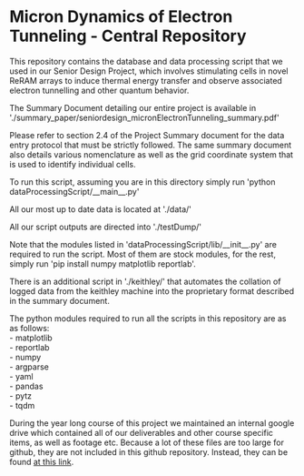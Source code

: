 # Micron Dynamics of Electron Tunneling - Central Repository

This repository contains the database and data processing script that we used in our Senior Design Project, which
involves stimulating cells in novel ReRAM arrays to induce thermal energy transfer and observe associated electron
tunnelling and other quantum behavior.

The Summary Document detailing our entire project is available in
'./summary_paper/seniordesign_micronElectronTunneling_summary.pdf'

Please refer to section 2.4 of the Project Summary document for the data entry protocol that must be strictly followed.
The same summary document also details various nomenclature as well as the grid coordinate system that is used to
identify individual cells.

To run this script, assuming you are in this directory simply run 'python dataProcessingScript/\_\_main\_\_.py'

All our most up to date data is located at './data/'

All our script outputs are directed into './testDump/'

Note that the modules listed in 'dataProcessingScript/lib/\_\_init\_\_.py' are required to run the script. Most of them
are stock modules, for the rest, simply run 'pip install numpy matplotlib reportlab'.

There is an additional script in './keithley/' that automates the collation of logged data from the keithley machine
into the proprietary format described in the summary document. 

The python modules required to run all the scripts in this repository are as as follows:  
    - matplotlib  
    - reportlab  
    - numpy  
    - argparse  
    - yaml  
    - pandas  
    - pytz  
    - tqdm  

During the year long course of this project we maintained an internal google drive which contained all of our
deliverables and other course specific items, as well as footage etc. Because a lot of these files are too large for
github, they are not included in this github repository. Instead, they can be found 
[at this link](https://drive.google.com/file/d/1UdM93mss8CJoWbe4B_h3I2H1SIwsKGog/view?usp=sharing).